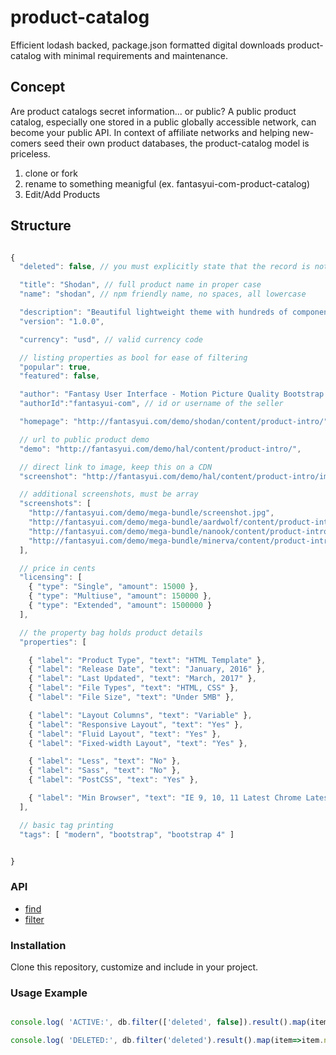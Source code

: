 # product-catalog
Efficient lodash backed, package.json formatted digital downloads product-catalog with minimal requirements and maintenance.

## Concept

Are product catalogs secret information... or public? A public product catalog,
especially one stored in a public globally accessible network, can become your
public API. In context of affiliate networks and helping new-comers seed their
own product databases, the product-catalog model is priceless.

1. clone or fork
2. rename to something meanigful (ex. fantasyui-com-product-catalog)
3. Edit/Add Products

## Structure

```JavaScript

{
  "deleted": false, // you must explicitly state that the record is not deleted

  "title": "Shodan", // full product name in proper case
  "name": "shodan", // npm friendly name, no spaces, all lowercase

  "description": "Beautiful lightweight theme with hundreds of components",
  "version": "1.0.0",

  "currency": "usd", // valid currency code

  // listing properties as bool for ease of filtering
  "popular": true,
  "featured": false,

  "author": "Fantasy User Interface - Motion Picture Quality Bootstrap 4 Fantasy UI Kits",
  "authorId":"fantasyui-com", // id or username of the seller

  "homepage": "http://fantasyui.com/demo/shodan/content/product-intro/",

  // url to public product demo
  "demo": "http://fantasyui.com/demo/hal/content/product-intro/",

  // direct link to image, keep this on a CDN
  "screenshot": "http://fantasyui.com/demo/hal/content/product-intro/images/product-intro.jpg"

  // additional screenshots, must be array
  "screenshots": [
    "http://fantasyui.com/demo/mega-bundle/screenshot.jpg",
    "http://fantasyui.com/demo/mega-bundle/aardwolf/content/product-intro/images/product-intro.jpg",
    "http://fantasyui.com/demo/mega-bundle/nanook/content/product-intro/images/product-intro.jpg",
    "http://fantasyui.com/demo/mega-bundle/minerva/content/product-intro/images/product-intro.jpg"
  ],

  // price in cents
  "licensing": [
    { "type": "Single", "amount": 15000 },
    { "type": "Multiuse", "amount": 150000 },
    { "type": "Extended", "amount": 1500000 }
  ],

  // the property bag holds product details
  "properties": [

    { "label": "Product Type", "text": "HTML Template" },
    { "label": "Release Date", "text": "January, 2016" },
    { "label": "Last Updated", "text": "March, 2017" },
    { "label": "File Types", "text": "HTML, CSS" },
    { "label": "File Size", "text": "Under 5MB" },

    { "label": "Layout Columns", "text": "Variable" },
    { "label": "Responsive Layout", "text": "Yes" },
    { "label": "Fluid Layout", "text": "Yes" },
    { "label": "Fixed-width Layout", "text": "Yes" },

    { "label": "Less", "text": "No" },
    { "label": "Sass", "text": "No" },
    { "label": "PostCSS", "text": "Yes" },

    { "label": "Min Browser", "text": "IE 9, 10, 11 Latest Chrome Latest Firefox Latest Safari" },
  ],

  // basic tag printing
  "tags": [ "modern", "bootstrap", "bootstrap 4" ]


}
```




### API

- [find](https://lodash.com/docs#find)
- [filter](https://lodash.com/docs#filter)

### Installation

Clone this repository, customize and include in your project.

### Usage Example

```JavaScript

console.log( 'ACTIVE:', db.filter(['deleted', false]).result().map(item=>item.name) );

console.log( 'DELETED:', db.filter('deleted').result().map(item=>item.name) );


```
